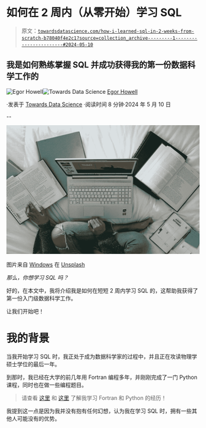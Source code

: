 # 如何在 2 周内（从零开始）学习 SQL

> 原文：[`towardsdatascience.com/how-i-learned-sql-in-2-weeks-from-scratch-b78040f4e2c1?source=collection_archive---------1-----------------------#2024-05-10`](https://towardsdatascience.com/how-i-learned-sql-in-2-weeks-from-scratch-b78040f4e2c1?source=collection_archive---------1-----------------------#2024-05-10)

## 我是如何熟练掌握 SQL 并成功获得我的第一份数据科学工作的

[](https://medium.com/@egorhowell?source=post_page---byline--b78040f4e2c1--------------------------------)![Egor Howell](https://medium.com/@egorhowell?source=post_page---byline--b78040f4e2c1--------------------------------)[](https://towardsdatascience.com/?source=post_page---byline--b78040f4e2c1--------------------------------)![Towards Data Science](https://towardsdatascience.com/?source=post_page---byline--b78040f4e2c1--------------------------------) [Egor Howell](https://medium.com/@egorhowell?source=post_page---byline--b78040f4e2c1--------------------------------)

·发表于 [Towards Data Science](https://towardsdatascience.com/?source=post_page---byline--b78040f4e2c1--------------------------------) ·阅读时间 8 分钟·2024 年 5 月 10 日

--

![](img/0e5ab44a5efaa6a814cfb13f5e5ea4b4.png)

图片来自 [Windows](https://unsplash.com/@windows?utm_source=medium&utm_medium=referral) 在 [Unsplash](https://unsplash.com/?utm_source=medium&utm_medium=referral)

*那么，你想学习 SQL 吗？*

好的，在本文中，我将介绍我是如何在短短 2 周内学习 SQL 的，这帮助我获得了第一份入门级数据科学工作。

让我们开始吧！

# 我的背景

当我开始学习 SQL 时，我正处于成为数据科学家的过程中，并且正在攻读物理学硕士学位的最后一年。

到那时，我已经在大学的前几年用 Fortran 编程多年，并刚刚完成了一门 Python 课程，同时也在做一些编程题目。

> 请查看 [这里](https://medium.com/towards-data-science/how-i-learned-to-code-no-cs-degree-no-bootcamp-3e2c5b3918ea) 和 [这里](https://medium.com/towards-data-science/how-i-would-learn-python-in-2024-from-zero-b1c5edcdec84) 了解我学习 Fortran 和 Python 的经历！

我提到这一点是因为我并没有抱有任何幻想，认为我在学习 SQL 时，拥有一些其他人可能没有的优势。
